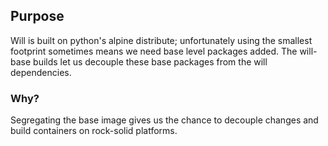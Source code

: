 ## Purpose
Will is built on python's alpine distribute; unfortunately using the smallest footprint
sometimes means we need base level packages added.  The will-base builds let us decouple
these base packages from the will dependencies. 
### Why? 
Segregating the base image gives us the chance to decouple changes and build containers
on rock-solid platforms. 


